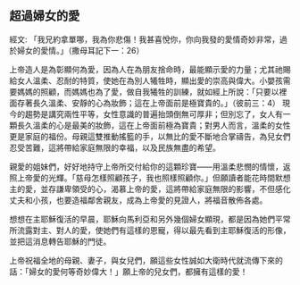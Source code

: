 ## 超過婦女的愛 ##

經文: 「我兄約拿單哪，我為你悲傷！我甚喜悅你，你向我發的愛情奇妙非常，過於婦女的愛情。」（撒母耳記下一：26）



上帝造人是為彰顯何為愛，因為人在為朋友捨命時，最能顯示愛的力量；尤其祂賜給女人溫柔、忍耐的特質，使她在為別人犧牲時，顯出愛的崇高與偉大。小嬰孩需要媽媽的照顧，而媽媽也為了愛，做自我犧牲的訓練，就如經上所說：「只要以裡面存著長久溫柔、安靜的心為妝飾；這在上帝面前是極寶貴的。」（彼前三：4） 現今的趨勢是講究兩性平等，女性意識的普遍抬頭倒無可厚非；但別忘了，女人有一顆長久溫柔的心是最美的妝飾，這在上帝面前極為寶貴；對男人而言，溫柔的女性更是家庭的福份。母親這雙推動搖籃的手，以無比的愛不斷地合掌禱告，為兒女們忍受苦難，這將帶給家庭無限的幸福，以及民族無盡的希望。

親愛的姐妹們，好好地持守上帝所交付給你的這顆珍寶——用溫柔悲憫的情懷，返照上帝愛的光輝。「慈母怎樣照顧孩子，我也照樣照顧你。」但願讀者能花時間默想主的愛，並存謙卑領受的心，渴慕上帝的愛，這將帶給家庭無限的影響，不但感化丈夫和小孩，也要造福鄰舍親友，成為上帝愛的見證人，將福音散佈各處。

想想在主耶穌復活的早晨，耶穌向馬利亞和另外幾個婦女顯現，都是因為她們平常所流露對主、對人的愛，使她們有這樣的恩寵，得以最先看到主耶穌復活的形像，並把這消息轉告耶穌的門徒。

上帝祝福全地的母親、妻子，與女兒們，願這些女性誠如大衛時代就流傳下來的話：「婦女的愛何等奇妙偉大！」願上帝的兒女們，都擁有這樣的愛！